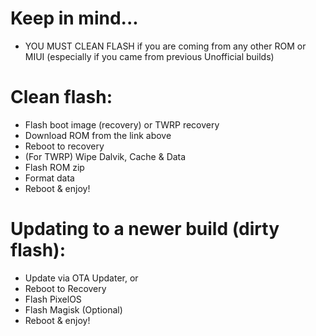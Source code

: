 # Keep in mind...
- YOU MUST CLEAN FLASH if you are coming from any other ROM or MIUI (especially if you came from previous Unofficial builds)

# Clean flash:
- Flash boot image (recovery) or TWRP recovery
- Download ROM from the link above
- Reboot to recovery
- (For TWRP) Wipe Dalvik, Cache & Data
- Flash ROM zip
- Format data
- Reboot & enjoy!

# Updating to a newer build (dirty flash):
- Update via OTA Updater, or
- Reboot to Recovery
- Flash PixelOS
- Flash Magisk (Optional)
- Reboot & enjoy!
